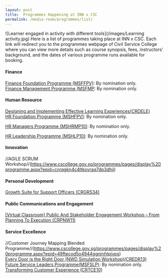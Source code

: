 ```yaml
---
layout: post
title:  Programmes Happening at INN x CSC
permalink: /media-room/programmes/list/
---
```

![Learner engaged in activity with different tools](/images/Learning activity.jpg)
Here is a list of programmes taking place at INN x CSC. Each link will redirect you to the programmes webpage of Civil Service College where you can view more details such as course synopsis, fees, instructors' background, and the dates of various programme runs available for booking.  

#### Finance
[Finance Foundation Programme (MSFFPV)](https://www.cscollege.gov.sg/programmes/pages/display%20programme.aspx?epid=w6fh1k845rwtjhwgwadfbmap3w): By nomination only.   
[Finance Management Programme (MSFMP](https://www.cscollege.gov.sg/programmes/pages/display%20programme.aspx?epid=9gdfein5m6jm6gcb99cmel8phs): By nomination only.   

#### Human Resource 
[Designing and Implementing Effective Learning Experiences(CRDELE)](https://www.cscollege.gov.sg/programmes/Pages/Display%20Programme.aspx?ePID=tw7788nmvva2m5pprtgoprnpaa)  
[HR Foundation Programme (MSHFPV)](https://www.cscollege.gov.sg/programmes/pages/display%20programme.aspx?epid=tc4pfusclgj5gl1wu6wbud267e): By nomination only. 

[HR Managers Programme (MSHRMP10)](https://www.cscollege.gov.sg/programmes/pages/display%20programme.aspx?epid=snra8qs8n7wajcqdse66p7o8ki): By nomination only.

[HR Leadership Programme (MSHLP10)](https://www.cscollege.gov.sg/programmes/pages/display%20programme.aspx?epid=42a5dr1hntmmpr5sa9wfqfed7a): By nomination only.   
   

#### Innovation  
//AGILE SCRUM Workshop//(https://www.cscollege.gov.sg/programmes/pages/display%20programme.aspx?epid=cnrqgkn4c4ltkovraq7dp3dhji)   

#### Personal Development
[Growth Suite for Support Officers (CRGRS34)](https://www.cscollege.gov.sg/programmes/Pages/Display%20Programme.aspx?ePID=w8gq84v9rd5kpvnd3bmdabqi9w)  

#### Public Communications and Engagement
[[Virtual Classroom] Public And Stakeholder Engagement Workshop – From Planning To Execution (CRPNW11)](https://www.cscollege.gov.sg/programmes/pages/display%20programme.aspx?epid=uko2t432o8istugcmqkfei22cs)  

#### Service Excellence
//Customer Journey Mapping Blended Programme//(https://www.cscollege.gov.sg/programmes/pages/display%20programme.aspx?epid=49ftecod5o4944ggnjnhtpivps)  
[Every Door is the Right Door (NWD Simulation Workshop)(CREDR13)](https://www.cscollege.gov.sg/programmes/pages/display%20programme.aspx?epid=iigb3n7jp3gnc17nvmhghem87e)  
[Future Service Leaders Programme(MSFSLP)](https://www.cscollege.gov.sg/programmes/pages/display%20programme.aspx?epid=rk5v7vvj35aie272luc17pn14m): By nomination only.   
[Transforming Customer Experience (CRTCE10)](https://www.cscollege.gov.sg/programmes/pages/display%20programme.aspx?epid=n3g31jl2ddug1ljt8m1l4fbtow)  
